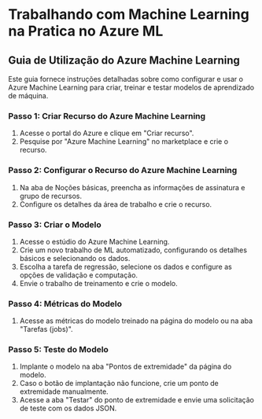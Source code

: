# Trabalhando com Machine Learning na Pratica no Azure ML

## Guia de Utilização do Azure Machine Learning

Este guia fornece instruções detalhadas sobre como configurar e usar o Azure Machine Learning para criar, treinar e testar modelos de aprendizado de máquina.

### Passo 1: Criar Recurso do Azure Machine Learning
1. Acesse o portal do Azure e clique em "Criar recurso".
2. Pesquise por "Azure Machine Learning" no marketplace e crie o recurso.


### Passo 2: Configurar o Recurso do Azure Machine Learning
1. Na aba de Noções básicas, preencha as informações de assinatura e grupo de recursos.
2. Configure os detalhes da área de trabalho e crie o recurso.


### Passo 3: Criar o Modelo
1. Acesse o estúdio do Azure Machine Learning.
2. Crie um novo trabalho de ML automatizado, configurando os detalhes básicos e selecionando os dados.
3. Escolha a tarefa de regressão, selecione os dados e configure as opções de validação e computação.
4. Envie o trabalho de treinamento e crie o modelo.


### Passo 4: Métricas do Modelo
1. Acesse as métricas do modelo treinado na página do modelo ou na aba "Tarefas (jobs)".


### Passo 5: Teste do Modelo
1. Implante o modelo na aba "Pontos de extremidade" da página do modelo.
2. Caso o botão de implantação não funcione, crie um ponto de extremidade manualmente.
3. Acesse a aba "Testar" do ponto de extremidade e envie uma solicitação de teste com os dados JSON.
